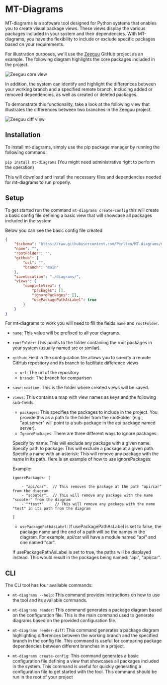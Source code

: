 # MT-Diagrams

MT-diagrams is a software tool designed for Python systems that enables you to create visual package views. These views display the various packages included in your system and their dependencies. With MT-diagrams, you have the flexibility to include or exclude specific packages based on your requirements.

For illustration purposes, we'll use the [Zeeguu](https://github.com/zeeguu/api) GitHub project as an example. The following diagram highlights the core packages included in the project.

![Zeeguu core view](.github/readme/zeeguu-coreView.png)


In addition, the system can identify and highlight the differences between your working branch and a specified remote branch, including added or removed dependencies, as well as created or deleted packages.

To demonstrate this functionality, take a look at the following view that illustrates the differences between two branches in the Zeeguu project.

![Zeeguu diff view](.github/readme/zeeguu-diffview.png)

## Installation

To install mt-diagrams, simply use the pip package manager by running the following command:

`pip install mt-diagrams` (You might need administrative right to perform the operation)

This will download and install the necessary files and dependencies needed for mt-diagrams to run properly.

## Setup

To get started run the command `mt-diagrams create-config` this will create a basic config file defining a basic view that will showcase all packages included in the system

Below you can see the basic config file created

```json
{
    "$schema": "https://raw.githubusercontent.com/Perlten/MT-diagrams/master/config.schema.json",
    "name": "",
    "rootFolder": "",
    "github": {
        "url": "",
        "branch": "main"
    },
    "saveLocation": "./diagrams/",
    "views": {
        "completeView": {
            "packages": [],
            "ignorePackages": [],
            "usePackagePathAsLabel": true
        }
    }
}
```

For mt-diagrams to work you will need to fill the fields `name` and `rootFolder`.

- `name`: This value will be prefixed to all your diagrams.
- `rootFolder`: This points to the folder containing the root packages in your system (usually named src or similar).
- `github`: Field in the configuration file allows you to specify a remote GitHub repository and its branch to facilitate difference views
    - `url`: The url of the repository
    - `branch`: The branch for comparison
- `saveLocation`: This is the folder where created views will be saved.
- `views`: This contains a map with view names as keys and the following sub-fields: 
    - `packages`: This specifies the packages to include in the project. You provide this as a path to the folder from the rootFolder (e.g., "api.server" will point to a sub-package in the api package named server).
    - `IgnorePackages`:
    There are three different ways to ignore packages:

    Specify by name: This will exclude any package with a given name.
    Specify path to package: This will exclude a package at a given path.
    Specify a name with an asterisk: This will remove any package with the name in its path.
    Here is an example of how to use ignorePackages:

    Example:
    ```
    ignorePackages: [

        - "api/car",  // This removes the package at the path "api/car" from the diagram
        - "scooter",  // This will remove any package with the name "scooter" from the diagram
        - "*test*"     // This will remove any package with the name "test" in its path from the diagram
    
    ]
    ```
    

    - `usePackagePathAsLabel`:
    If usePackagePathAsLabel is set to false, the package name and the end of a path will be the names in the diagram. For example, api/car will have a module named "api" and one named "car".

    If usePackagePathAsLabel is set to true, the paths will be displayed instead. This would result in the packages being named: "api", "api/car".
    

## CLI

The CLI tool has four available commands:

- `mt-diagrams --help`: This command provides instructions on how to use the tool and its available commands.

- `mt-diagrams render`: This command generates a package diagram based on the configuration file. This is the main command used to generate diagrams based on the provided configuration file.

- `mt-diagrams render-diff`: This command generates a package diagram highlighting differences between the working branch and the specified branch in the config file. This command is useful for comparing package dependencies between different branches in a project.

- `mt-diagrams create-config`: This command generates a basic configuration file defining a view that showcases all packages included in the system. This command is useful for quickly generating a configuration file to get started with the tool. This command should be run in the root of your project
